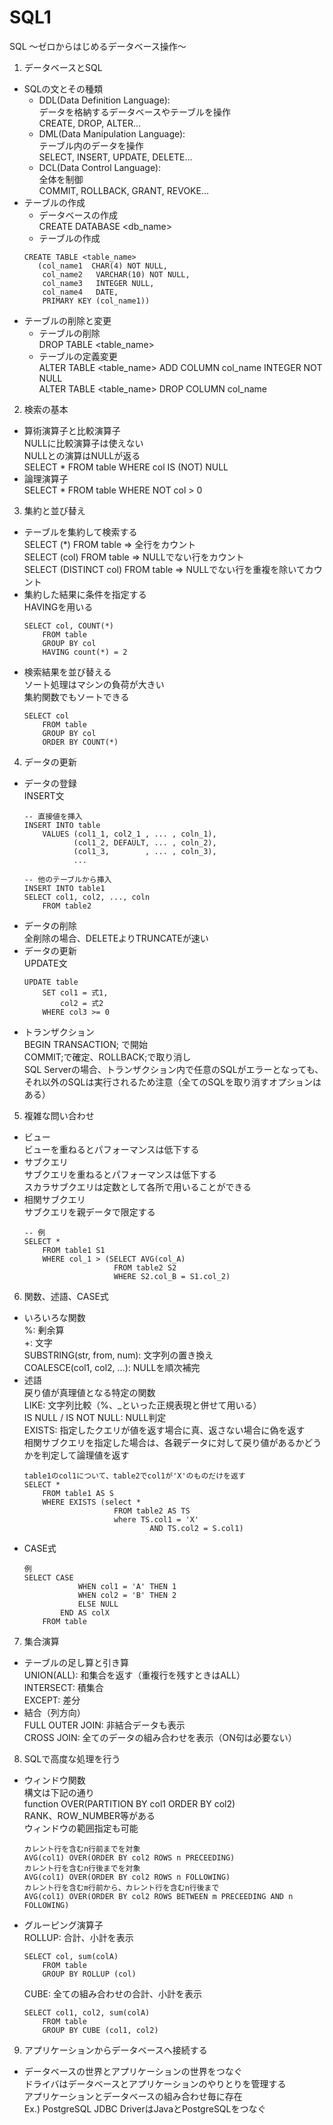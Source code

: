 # SQL1
SQL ～ゼロからはじめるデータベース操作～  

1. データベースとSQL  
- SQLの文とその種類  
    - DDL(Data Definition Language):  
    データを格納するデータベースやテーブルを操作  
    CREATE, DROP, ALTER...  
    - DML(Data Manipulation Language):  
    テーブル内のデータを操作  
    SELECT, INSERT, UPDATE, DELETE...  
    - DCL(Data Control Language):  
    全体を制御  
    COMMIT, ROLLBACK, GRANT, REVOKE...  
- テーブルの作成  
    - データベースの作成  
    CREATE DATABASE <db_name>  
    - テーブルの作成
    ~~~  
    CREATE TABLE <table_name>  
       (col_name1  CHAR(4) NOT NULL,  
        col_name2   VARCHAR(10) NOT NULL,  
        col_name3   INTEGER NULL,  
        col_name4   DATE,  
        PRIMARY KEY (col_name1))  
    ~~~
- テーブルの削除と変更  
    - テーブルの削除  
    DROP TABLE <table_name>  
    - テーブルの定義変更  
    ALTER TABLE <table_name> ADD COLUMN col_name INTEGER NOT NULL  
    ALTER TABLE <table_name> DROP COLUMN col_name  

2. 検索の基本  
- 算術演算子と比較演算子  
NULLに比較演算子は使えない  
NULLとの演算はNULLが返る  
SELECT * FROM table WHERE col IS (NOT) NULL  
- 論理演算子  
SELECT * FROM table WHERE NOT col > 0  

3. 集約と並び替え  
- テーブルを集約して検索する  
SELECT (*) FROM table ⇒ 全行をカウント  
SELECT (col) FROM table ⇒ NULLでない行をカウント  
SELECT (DISTINCT col) FROM table ⇒ NULLでない行を重複を除いてカウント  
- 集約した結果に条件を指定する  
HAVINGを用いる  
    ~~~
    SELECT col, COUNT(*)
        FROM table
        GROUP BY col
        HAVING count(*) = 2
    ~~~
- 検索結果を並び替える  
ソート処理はマシンの負荷が大きい  
集約関数でもソートできる  
    ~~~
    SELECT col 
        FROM table 
        GROUP BY col 
        ORDER BY COUNT(*)
    ~~~

4. データの更新  
- データの登録  
INSERT文  
    ~~~
    -- 直接値を挿入
    INSERT INTO table 
        VALUES (col1_1, col2_1 , ... , coln_1),
               (col1_2, DEFAULT, ... , coln_2),
               (col1_3,        , ... , coln_3),
               ...
    
    -- 他のテーブルから挿入
    INSERT INTO table1
    SELECT col1, col2, ..., coln
        FROM table2
    ~~~
- データの削除  
全削除の場合、DELETEよりTRUNCATEが速い　　
- データの更新  
UPDATE文  
    ~~~
    UPDATE table
        SET col1 = 式1,
            col2 = 式2
        WHERE col3 >= 0
    ~~~
- トランザクション  
BEGIN TRANSACTION; で開始  
COMMIT;で確定、ROLLBACK;で取り消し  
SQL Serverの場合、トランザクション内で任意のSQLがエラーとなっても、それ以外のSQLは実行されるため注意（全てのSQLを取り消すオプションはある）  

5. 複雑な問い合わせ  
- ビュー  
ビューを重ねるとパフォーマンスは低下する  
- サブクエリ  
サブクエリを重ねるとパフォーマンスは低下する  
スカラサブクエリは定数として各所で用いることができる  
- 相関サブクエリ  
サブクエリを親データで限定する  
    ~~~
    -- 例
    SELECT *
        FROM table1 S1
        WHERE col_1 > (SELECT AVG(col_A)
                        FROM table2 S2
                        WHERE S2.col_B = S1.col_2) 
    ~~~

6. 関数、述語、CASE式  
- いろいろな関数  
%: 剰余算  
+: 文字  
SUBSTRING(str, from, num): 文字列の置き換え  
COALESCE(col1, col2, ...): NULLを順次補完  
- 述語  
戻り値が真理値となる特定の関数  
LIKE: 文字列比較（%、_といった正規表現と併せて用いる）  
IS NULL / IS NOT NULL: NULL判定  
EXISTS:
指定したクエリが値を返す場合に真、返さない場合に偽を返す  
相関サブクエリを指定した場合は、各親データに対して戻り値があるかどうかを判定して論理値を返す  
    ~~~
    table1のcol1について、table2でcol1が'X'のものだけを返す
    SELECT *
        FROM table1 AS S
        WHERE EXISTS (select *
                        FROM table2 AS TS
                        where TS.col1 = 'X'
                                AND TS.col2 = S.col1)
    ~~~
- CASE式  
    ~~~
    例
    SELECT CASE
                WHEN col1 = 'A' THEN 1
                WHEN col2 = 'B' THEN 2
                ELSE NULL
            END AS colX
        FROM table
    ~~~

7. 集合演算  
- テーブルの足し算と引き算  
UNION(ALL): 和集合を返す（重複行を残すときはALL）  
INTERSECT:  積集合  
EXCEPT:     差分  
- 結合（列方向）  
FULL OUTER JOIN: 非結合データも表示  
CROSS JOIN: 全てのデータの組み合わせを表示（ON句は必要ない）  

8. SQLで高度な処理を行う  
- ウィンドウ関数  
構文は下記の通り  
function OVER(PARTITION BY col1 ORDER BY col2)  
RANK、ROW_NUMBER等がある  
ウィンドウの範囲指定も可能  
    ~~~
    カレント行を含むn行前までを対象
    AVG(col1) OVER(ORDER BY col2 ROWS n PRECEEDING) 
    カレント行を含むn行後までを対象
    AVG(col1) OVER(ORDER BY col2 ROWS n FOLLOWING) 
    カレント行を含むm行前から、カレント行を含むn行後まで
    AVG(col1) OVER(ORDER BY col2 ROWS BETWEEN m PRECEEDING AND n FOLLOWING) 
    ~~~

- グルーピング演算子  
    ROLLUP: 合計、小計を表示  
    ~~~
    SELECT col, sum(colA)
        FROM table
        GROUP BY ROLLUP (col)
    ~~~
    CUBE: 全ての組み合わせの合計、小計を表示  
    ~~~  
    SELECT col1, col2, sum(colA)
        FROM table
        GROUP BY CUBE (col1, col2)
    ~~~

9. アプリケーションからデータベースへ接続する  
- データベースの世界とアプリケーションの世界をつなぐ  
ドライバはデータベースとアプリケーションのやりとりを管理する  
アプリケーションとデータベースの組み合わせ毎に存在  
Ex.) PostgreSQL JDBC DriverはJavaとPostgreSQLをつなぐ  




